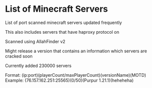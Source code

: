 # List of Minecraft Servers
List of port scanned minecraft servers updated frequently

This also includes servers that have haproxy protocol on

Scanned using AllahFinder v2

Might release a version that contains an information which servers are cracked soon

Currently added 230000 servers

Format: (ip:port)(playerCount/maxPlayerCount)(versionName)(MOTD) <br>
Example: (76.157.162.251:25565)(0/50)(Purpur 1.21.1)(heheheha)
